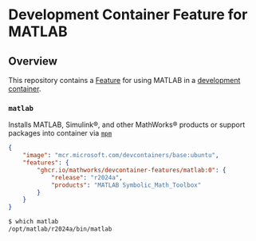 # Development Container Feature for MATLAB

## Overview

This repository contains a [Feature](https://containers.dev/implementors/features/) for using MATLAB in a [development container](https://containers.dev/).

### `matlab`

Installs MATLAB, Simulink®, and other MathWorks® products or support packages into container via [`mpm`](https://github.com/mathworks-ref-arch/matlab-dockerfile/blob/main/MPM.md)
```json
{
    "image": "mcr.microsoft.com/devcontainers/base:ubuntu",
    "features": {
        "ghcr.io/mathworks/devcontainer-features/matlab:0": {
            "release": "r2024a",
            "products": "MATLAB Symbolic_Math_Toolbox"
        }
    }
}
```

```bash
$ which matlab
/opt/matlab/r2024a/bin/matlab
```